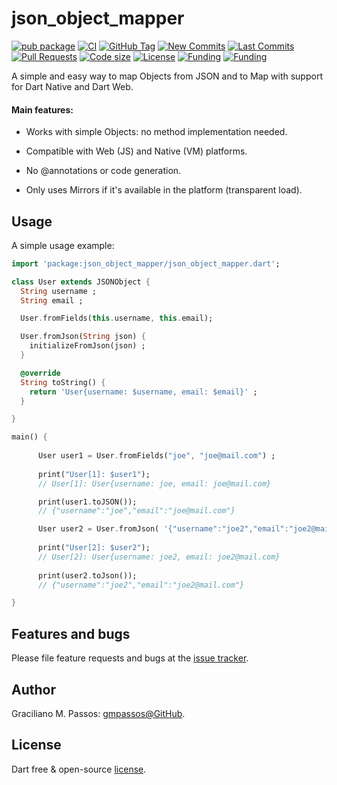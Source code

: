 # json_object_mapper

[![pub package](https://img.shields.io/pub/v/json_object_mapper.svg?logo=dart&logoColor=00b9fc)](https://pub.dartlang.org/packages/json_object_mapper)
[![CI](https://img.shields.io/github/workflow/status/gmpassos/json_object_mapper/Dart%20CI/master?logo=github-actions&logoColor=white)](https://github.com/gmpassos/json_object_mapper/actions)
[![GitHub Tag](https://img.shields.io/github/v/tag/gmpassos/json_object_mapper?logo=git&logoColor=white)](https://github.com/gmpassos/json_object_mapper/releases)
[![New Commits](https://img.shields.io/github/commits-since/gmpassos/json_object_mapper/latest?logo=git&logoColor=white)](https://github.com/gmpassos/json_object_mapper/network)
[![Last Commits](https://img.shields.io/github/last-commit/gmpassos/json_object_mapper?logo=git&logoColor=white)](https://github.com/gmpassos/json_object_mapper/commits/master)
[![Pull Requests](https://img.shields.io/github/issues-pr/gmpassos/json_object_mapper?logo=github&logoColor=white)](https://github.com/gmpassos/json_object_mapper/pulls)
[![Code size](https://img.shields.io/github/languages/code-size/gmpassos/json_object_mapper?logo=github&logoColor=white)](https://github.com/gmpassos/json_object_mapper)
[![License](https://img.shields.io/github/license/gmpassos/json_object_mapper?logo=open-source-initiative&logoColor=green)](https://github.com/gmpassos/json_object_mapper/blob/master/LICENSE)
[![Funding](https://img.shields.io/badge/Donate-yellow?labelColor=666666&style=plastic&logo=liberapay)](https://liberapay.com/gmpassos/donate)
[![Funding](https://img.shields.io/liberapay/patrons/gmpassos.svg?logo=liberapay)](https://liberapay.com/gmpassos/donate)

A simple and easy way to map Objects from JSON and to Map with support for Dart Native and Dart Web.

#### Main features:

- Works with simple Objects: no method implementation needed.

- Compatible with Web (JS) and Native (VM) platforms.

- No @annotations or code generation.

- Only uses Mirrors if it's available in the platform (transparent load).

## Usage

A simple usage example:

```dart
import 'package:json_object_mapper/json_object_mapper.dart';

class User extends JSONObject {
  String username ;
  String email ;

  User.fromFields(this.username, this.email);

  User.fromJson(String json) {
    initializeFromJson(json) ;
  }

  @override
  String toString() {
    return 'User{username: $username, email: $email}' ;
  }

}

main() {
  
      User user1 = User.fromFields("joe", "joe@mail.com") ;
      
      print("User[1]: $user1");      
      // User[1]: User{username: joe, email: joe@mail.com}

      print(user1.toJSON());
      // {"username":"joe","email":"joe@mail.com"}

      User user2 = User.fromJson( '{"username":"joe2","email":"joe2@mail.com"}' ) ;
      
      print("User[2]: $user2");
      // User[2]: User{username: joe2, email: joe2@mail.com}
      
      print(user2.toJson());
      // {"username":"joe2","email":"joe2@mail.com"}

}
```

## Features and bugs

Please file feature requests and bugs at the [issue tracker][tracker].

[tracker]: https://github.com/gmpassos/json_object_mapper/issues

## Author

Graciliano M. Passos: [gmpassos@GitHub][github].

[github]: https://github.com/gmpassos

## License

Dart free & open-source [license](https://github.com/dart-lang/stagehand/blob/master/LICENSE).

